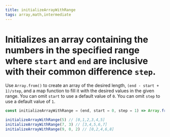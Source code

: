 ```yaml
---
title: initializeArrayWithRange
tags: array,math,intermediate
---
```


# Initializes an array containing the numbers in the specified range where `start` and `end` are inclusive with their common difference `step`.

Use `Array.from()` to create an array of the desired length, `(end - start + 1)/step`, and a map function to fill it with the desired values in the given range.
You can omit `start` to use a default value of `0`.
You can omit `step` to use a default value of `1`.

```js
const initializeArrayWithRange = (end, start = 0, step = 1) => Array.from({ length: Math.ceil((end - start + 1) / step) }, (v, i) => i * step + start)
```

```js
initializeArrayWithRange(5) // [0,1,2,3,4,5]
initializeArrayWithRange(7, 3) // [3,4,5,6,7]
initializeArrayWithRange(9, 0, 2) // [0,2,4,6,8]
```
